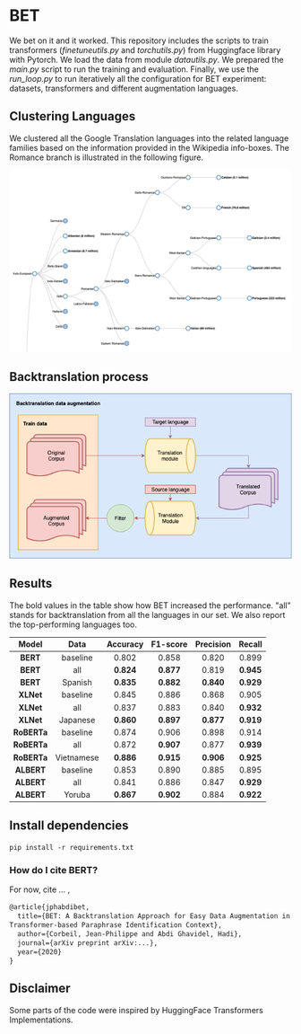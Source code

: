 # BET

We bet on it and it worked. This repository includes the scripts to train transformers (_finetuneutils.py_ and _torchutils.py_) from Huggingface library with Pytorch.
We load the data from module _datautils.py_. We prepared the _main.py_ script to run the training and evaluation.
Finally, we use the _run_loop.py_ to run iteratively all the configuration for BET experiment:
datasets, transformers and different augmentation languages.

## Clustering Languages 

We clustered all the Google Translation languages into the related language families based on the information provided in the Wikipedia info-boxes. The Romance branch is illustrated in the following figure.

![Romance Languages](img/language_family_tree.png) 


## Backtranslation process
![backtranslation data augmentation scheme](img/aug_data.png) 


## Results

The bold values in the table show how BET increased the performance. "all" stands for backtranslation from all the languages in our set. We also report the top-performing languages too.

|  Model  |   Data   |  Accuracy  |   F1-score  | Precision | Recall |
|:-------:|:--------:|:-----:|:-----:|:---------:|:------:|
|   **BERT**   | baseline | 0.802 | 0.858 |   0.820   |  0.899 |
|   **BERT**   |    all   | **0.824** | **0.877** |   0.819   |  **0.945** |
|   **BERT**   |    Spanish    | **0.835** | **0.882** |   **0.840**   |  **0.929** |
|  **XLNet**   | baseline | 0.845 | 0.886 |   0.868   |  0.905 |
|  **XLNet**   |    all   | 0.837 | 0.883 |   0.840   |  **0.932** |
|  **XLNet**   |    Japanese    | **0.860** | **0.897** |   **0.877**   |  **0.919** |
| **RoBERTa**  | baseline | 0.874 | 0.906 |   0.898   |  0.914 |
| **RoBERTa**  |    all   | 0.872 | **0.907** |   0.877   |  **0.939** |
| **RoBERTa**  |    Vietnamese    | **0.886** | **0.915** |   **0.906**   |  **0.925** |
|  **ALBERT**  | baseline | 0.853 | 0.890 |   0.885   |  0.895 |
|  **ALBERT**  |    all   | 0.841 | 0.886 |   0.847   |  **0.929** |
|  **ALBERT**  |    Yoruba    | **0.867** | **0.902** |   0.884   |  **0.922** |



## Install dependencies

    pip install -r requirements.txt
    
### How do I cite BERT?
For now, cite ... ,

    @article{jphabdibet,
      title={BET: A Backtranslation Approach for Easy Data Augmentation in Transformer-based Paraphrase Identification Context},
      author={Corbeil, Jean-Philippe and Abdi Ghavidel, Hadi},
      journal={arXiv preprint arXiv:...},
      year={2020}
    }

## Disclaimer

Some parts of the code were inspired by HuggingFace Transformers Implementations.
